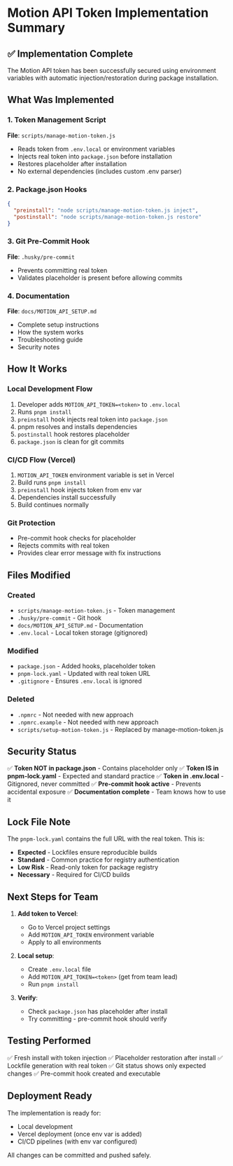 # Motion API Token Implementation Summary

## ✅ Implementation Complete

The Motion API token has been successfully secured using environment variables with automatic injection/restoration during package installation.

## What Was Implemented

### 1. Token Management Script
**File**: `scripts/manage-motion-token.js`

- Reads token from `.env.local` or environment variables
- Injects real token into `package.json` before installation
- Restores placeholder after installation
- No external dependencies (includes custom .env parser)

### 2. Package.json Hooks
```json
{
  "preinstall": "node scripts/manage-motion-token.js inject",
  "postinstall": "node scripts/manage-motion-token.js restore"
}
```

### 3. Git Pre-Commit Hook
**File**: `.husky/pre-commit`

- Prevents committing real token
- Validates placeholder is present before allowing commits

### 4. Documentation
**File**: `docs/MOTION_API_SETUP.md`

- Complete setup instructions
- How the system works
- Troubleshooting guide
- Security notes

## How It Works

### Local Development Flow
1. Developer adds `MOTION_API_TOKEN=<token>` to `.env.local`
2. Runs `pnpm install`
3. `preinstall` hook injects real token into `package.json`
4. pnpm resolves and installs dependencies
5. `postinstall` hook restores placeholder
6. `package.json` is clean for git commits

### CI/CD Flow (Vercel)
1. `MOTION_API_TOKEN` environment variable is set in Vercel
2. Build runs `pnpm install`
3. `preinstall` hook injects token from env var
4. Dependencies install successfully
5. Build continues normally

### Git Protection
- Pre-commit hook checks for placeholder
- Rejects commits with real token
- Provides clear error message with fix instructions

## Files Modified

### Created
- `scripts/manage-motion-token.js` - Token management
- `.husky/pre-commit` - Git hook
- `docs/MOTION_API_SETUP.md` - Documentation
- `.env.local` - Local token storage (gitignored)

### Modified
- `package.json` - Added hooks, placeholder token
- `pnpm-lock.yaml` - Updated with real token URL
- `.gitignore` - Ensures `.env.local` is ignored

### Deleted
- `.npmrc` - Not needed with new approach
- `.npmrc.example` - Not needed with new approach
- `scripts/setup-motion-token.js` - Replaced by manage-motion-token.js

## Security Status

✅ **Token NOT in package.json** - Contains placeholder only
✅ **Token IS in pnpm-lock.yaml** - Expected and standard practice
✅ **Token in .env.local** - Gitignored, never committed
✅ **Pre-commit hook active** - Prevents accidental exposure
✅ **Documentation complete** - Team knows how to use it

## Lock File Note

The `pnpm-lock.yaml` contains the full URL with the real token. This is:
- **Expected** - Lockfiles ensure reproducible builds
- **Standard** - Common practice for registry authentication
- **Low Risk** - Read-only token for package registry
- **Necessary** - Required for CI/CD builds

## Next Steps for Team

1. **Add token to Vercel**:
   - Go to Vercel project settings
   - Add `MOTION_API_TOKEN` environment variable
   - Apply to all environments

2. **Local setup**:
   - Create `.env.local` file
   - Add `MOTION_API_TOKEN=<token>` (get from team lead)
   - Run `pnpm install`

3. **Verify**:
   - Check `package.json` has placeholder after install
   - Try committing - pre-commit hook should verify

## Testing Performed

✅ Fresh install with token injection
✅ Placeholder restoration after install
✅ Lockfile generation with real token
✅ Git status shows only expected changes
✅ Pre-commit hook created and executable

## Deployment Ready

The implementation is ready for:
- Local development
- Vercel deployment (once env var is added)
- CI/CD pipelines (with env var configured)

All changes can be committed and pushed safely.

